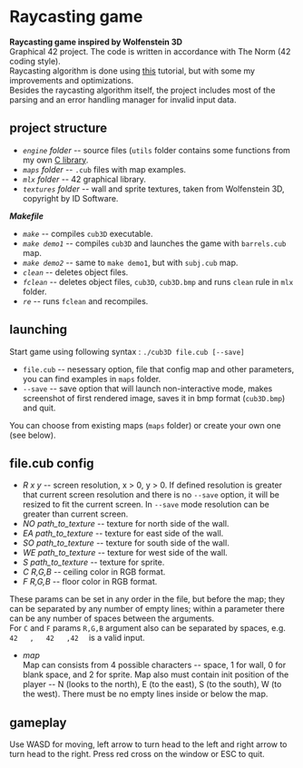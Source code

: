 # Raycasting game

**Raycasting game inspired by Wolfenstein 3D**\
Graphical 42 project. The code is written in accordance with The Norm (42 coding style).\
Raycasting algorithm is done using [this](https://lodev.org/cgtutor/raycasting.html) tutorial, but with some my improvements and optimizations.\
Besides the raycasting algorithm itself, the project includes most of the parsing and an error handling manager for invalid input data.

## project structure
* *`engine` folder* -- source files (`utils` folder contains some functions from my own [C library](https://github.com/linpoa/libft).
* *`maps` folder* -- `.cub` files with map examples.
* *`mlx` folder* -- 42 graphical library.
* *`textures` folder* -- wall and sprite textures, taken from Wolfenstein 3D, copyright by ID Software.

***Makefile***
* *`make`* -- compiles `cub3D` executable.
* *`make demo1`* -- compiles `cub3D` and launches the game with `barrels.cub` map.
* *`make demo2`* -- same to `make demo1`, but with `subj.cub` map.
* *`clean`* -- deletes object files.
* *`fclean`* -- deletes object files, `cub3D`, `cub3D.bmp` and runs `clean` rule in `mlx` folder.
* *`re`* -- runs `fclean` and recompiles.

## launching

Start game using following syntax : `./cub3D file.cub [--save]`
* `file.cub` -- nesessary option, file that config map and other parameters, you can find examples in `maps` folder.
* `--save` -- save option that will launch non-interactive mode, makes screenshot of first rendered image, saves it in bmp format (`cub3D.bmp`) and quit.

You can choose from existing maps (`maps` folder) or create your own one (see below).

## file.cub config

* *R x y* -- screen resolution, x > 0, y > 0. If defined resolution is greater that current screen resolution and there is no `--save` option, it will be resized to fit the current screen. In `--save` mode resolution can be greater than current screen.
* *NO path_to_texture* -- texture for north side of the wall.
* *EA path_to_texture* -- texture for east side of the wall.
* *SO path_to_texture* -- texture for south side of the wall.
* *WE path_to_texture* -- texture for west side of the wall.
* *S path_to_texture* -- texture for sprite.
* *C R,G,B* -- ceiling color in RGB format.
* *F R,G,B* -- floor color in RGB format.

These params can be set in any order in the file, but before the map; they can be separated by any number of empty lines; within a parameter there can be any number of spaces between the arguments.\
For `C` and `F` params `R,G,B` argument also can be separated by spaces, e.g. `  42   ,   42   ,42   ` is a valid input.

* *map*\
Map can consists from 4 possible characters -- space, 1 for wall, 0 for blank space, and 2 for sprite. Map also must contain init position of the player -- N (looks to the north), E (to the east), S (to the south), W (to the west). There must be no empty lines inside or below the map.

## gameplay

Use WASD for moving, left arrow to turn head to the left and right arrow to turn head to the right.
Press red cross on the window or ESC to quit.
